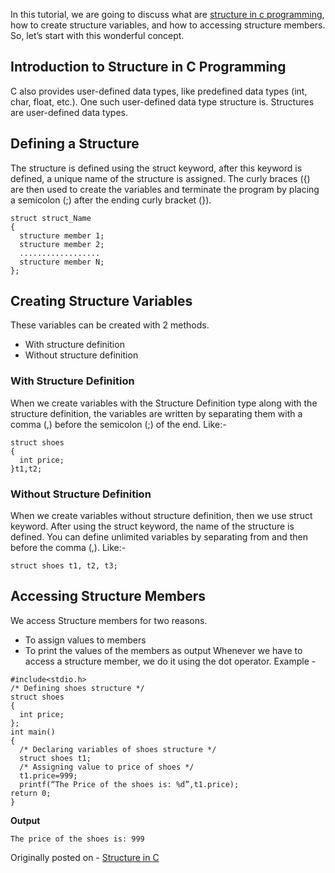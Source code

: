 In this tutorial, we are going to discuss what are [structure in c programming](https://usemynotes.com/what-are-structures-in-c-programming/), how to create structure variables, and how to accessing structure members. So, let’s start with this wonderful concept.

## Introduction to Structure in C Programming
C also provides user-defined data types, like predefined data types (int, char, float, etc.). One such user-defined data type structure is. Structures are user-defined data types.

## Defining a Structure
The structure is defined using the struct keyword, after this keyword is defined, a unique name of the structure is assigned. The curly braces ({) are then used to create the variables and terminate the program by placing a semicolon (;) after the ending curly bracket (}).

```
struct struct_Name
{
  structure member 1;
  structure member 2;
  ..................
  structure member N;
};
```
## Creating Structure Variables
These variables can be created with 2 methods.
- With structure definition
- Without structure definition

### With Structure Definition
When we create variables with the Structure Definition type along with the structure definition, the variables are written by separating them with a comma (,) before the semicolon (;) of the end.
Like:-
```
struct shoes
{
  int price;
}t1,t2;
```
### Without Structure Definition
When we create variables without structure definition, then we use struct keyword. After using the struct keyword, the name of the structure is defined. You can define unlimited variables by separating from and then before the comma (,).
Like:-
```
struct shoes t1, t2, t3;
```
## Accessing Structure Members
We access Structure members for two reasons.
- To assign values ​​to members
- To print the values ​​of the members as output
Whenever we have to access a structure member, we do it using the dot operator.
Example -
``` 
#include<stdio.h>
/* Defining shoes structure */
struct shoes
{
  int price;
};
int main()
{
  /* Declaring variables of shoes structure */
  struct shoes t1;
  /* Assigning value to price of shoes */
  t1.price=999;
  printf(“The Price of the shoes is: %d”,t1.price);
return 0;
}
```

**Output**

```
The price of the shoes is: 999
```

Originally posted on - [Structure in C](Programminghttps://alimammiya.hashnode.dev/structure-in-c-programming)
